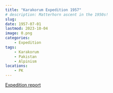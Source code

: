 ```yaml
---
title: "Karakorum Expedition 1957"
# description: Matterhorn ascent in the 1950s!
slug: 
date: 1957-07-01
lastmod: 2023-10-04
image: 0.png
categories:
    - Expedition
tags:
    - Karakorum
    - Pakistan
    - Alpinism
locations:
    - PK
---
```


[Expedition report](/documents/karakoram1957.pdf)

